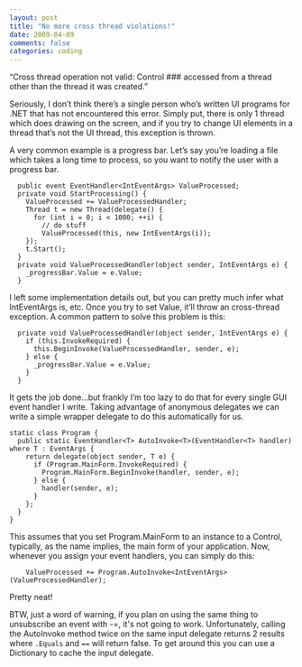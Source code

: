 ```yaml
---
layout: post
title: "No more cross thread violations!"
date: 2009-04-09
comments: false
categories: coding
---
```

“Cross thread operation not valid: Control ### accessed from a thread other than the thread it was created.”

Seriously, I don’t think there’s a single person who’s written UI programs for .NET that has not encountered this error.  Simply put, there is only 1 thread which does drawing on the screen, and if you try to change UI elements in a thread that’s not the UI thread, this exception is thrown.

A very common example is a progress bar.  Let’s say you’re loading a file which takes a long time to process, so you want to notify the user with a progress bar.
```
  public event EventHandler<IntEventArgs> ValueProcessed;
  private void StartProcessing() {
    ValueProcessed += ValueProcessedHandler;
    Thread t = new Thread(delegate() {
      for (int i = 0; i < 1000; ++i) {
        // do stuff
        ValueProcessed(this, new IntEventArgs(i));
    });
    t.Start();
  }
  private void ValueProcessedHandler(object sender, IntEventArgs e) {
    _progressBar.Value = e.Value;
  }
```
I left some implementation details out, but you can pretty much infer what IntEventArgs is, etc.  Once you try to set Value, it’ll throw an cross-thread exception.  A common pattern to solve this problem is this:
```
  private void ValueProcessedHandler(object sender, IntEventArgs e) {
    if (this.InvokeRequired) {
      this.BeginInvoke(ValueProcessedHandler, sender, e);
    } else {
      _progressBar.Value = e.Value;
    }
  }
```
It gets the job done…but frankly I’m too lazy to do that for every single GUI event handler I write.  Taking advantage of anonymous delegates we can write a simple wrapper delegate to do this automatically for us.
```
static class Program {
  public static EventHandler<T> AutoInvoke<T>(EventHandler<T> handler) where T : EventArgs {
    return delegate(object sender, T e) {
      if (Program.MainForm.InvokeRequired) {
        Program.MainForm.BeginInvoke(handler, sender, e);
      } else {
        handler(sender, e);
      }
    };
  }
}
```
This assumes that you set Program.MainForm to an instance to a Control, typically, as the name implies, the main form of your application.  Now, whenever you assign your event handlers, you can simply do this:
```
    ValueProcessed += Program.AutoInvoke<IntEventArgs>(ValueProcessedHandler);
```
Pretty neat!

BTW, just a word of warning, if you plan on using the same thing to unsubscribe an event with -=, it's not going to work.  Unfortunately, calling the AutoInvoke method twice on the same input delegate returns 2 results where `.Equals` and `==` will return false.  To get around this you can use a Dictionary to cache the input delegate.
